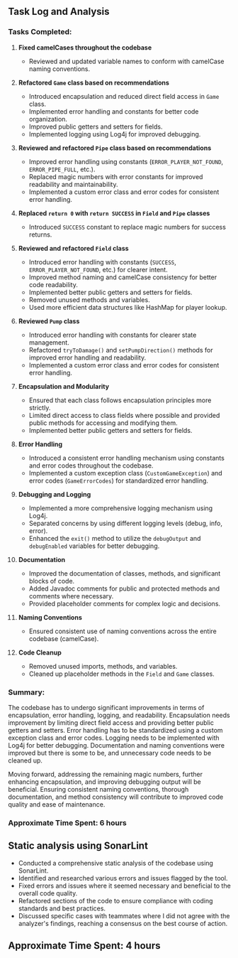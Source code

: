 ## Task Log and Analysis

### Tasks Completed:

1. **Fixed camelCases throughout the codebase**
   - Reviewed and updated variable names to conform with camelCase naming conventions.

2. **Refactored `Game` class based on recommendations**
   - Introduced encapsulation and reduced direct field access in `Game` class.
   - Implemented error handling and constants for better code organization.
   - Improved public getters and setters for fields.
   - Implemented logging using Log4j for improved debugging.

3. **Reviewed and refactored `Pipe` class based on recommendations**
   - Improved error handling using constants (`ERROR_PLAYER_NOT_FOUND`, `ERROR_PIPE_FULL`, etc.).
   - Replaced magic numbers with error constants for improved readability and maintainability.
   - Implemented a custom error class and error codes for consistent error handling.

4. **Replaced `return 0` with `return SUCCESS` in `Field` and `Pipe` classes**
   - Introduced `SUCCESS` constant to replace magic numbers for success returns.

5. **Reviewed and refactored `Field` class**
   - Introduced error handling with constants (`SUCCESS`, `ERROR_PLAYER_NOT_FOUND`, etc.) for clearer intent.
   - Improved method naming and camelCase consistency for better code readability.
   - Implemented better public getters and setters for fields.
   - Removed unused methods and variables.
   - Used more efficient data structures like HashMap for player lookup.

6. **Reviewed `Pump` class**
   - Introduced error handling with constants for clearer state management.
   - Refactored `tryToDamage()` and `setPumpDirection()` methods for improved error handling and readability.
   - Implemented a custom error class and error codes for consistent error handling.

7. **Encapsulation and Modularity**
   - Ensured that each class follows encapsulation principles more strictly.
   - Limited direct access to class fields where possible and provided public methods for accessing and modifying them.
   - Implemented better public getters and setters for fields.

8. **Error Handling**
   - Introduced a consistent error handling mechanism using constants and error codes throughout the codebase.
   - Implemented a custom exception class (`CustomGameException`) and error codes (`GameErrorCodes`) for standardized error handling.

9. **Debugging and Logging**
   - Implemented a more comprehensive logging mechanism using Log4j.
   - Separated concerns by using different logging levels (debug, info, error).
   - Enhanced the `exit()` method to utilize the `debugOutput` and `debugEnabled` variables for better debugging.

10. **Documentation**
    - Improved the documentation of classes, methods, and significant blocks of code.
    - Added Javadoc comments for public and protected methods and comments where necessary.
    - Provided placeholder comments for complex logic and decisions.

11. **Naming Conventions**
    - Ensured consistent use of naming conventions across the entire codebase (camelCase).

12. **Code Cleanup**
    - Removed unused imports, methods, and variables.
    - Cleaned up placeholder methods in the `Field` and `Game` classes.

### Summary:

The codebase has to undergo significant improvements in terms of encapsulation, error handling, logging, and readability. Encapsulation needs improvement by limiting direct field access and providing better public getters and setters. Error handling has to be standardized using a custom exception class and error codes. Logging needs to be implemented with Log4j for better debugging. Documentation and naming conventions were improved but there is some to be, and unnecessary code needs to be cleaned up.

Moving forward, addressing the remaining magic numbers, further enhancing encapsulation, and improving debugging output will be beneficial. Ensuring consistent naming conventions, thorough documentation, and method consistency will contribute to improved code quality and ease of maintenance.


### Approximate Time Spent: 6 hours

## Static analysis using SonarLint

- Conducted a comprehensive static analysis of the codebase using SonarLint.
- Identified and researched various errors and issues flagged by the tool.
- Fixed errors and issues where it seemed necessary and beneficial to the overall code quality.
- Refactored sections of the code to ensure compliance with coding standards and best practices.
- Discussed specific cases with teammates where I did not agree with the analyzer's findings, reaching a consensus on the best course of action.

## Approximate Time Spent: 4 hours
